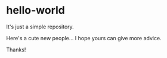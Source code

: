 # hello-world
It's just a simple repository.


Here's a cute new people...
I hope yours can give more advice.

Thanks!
